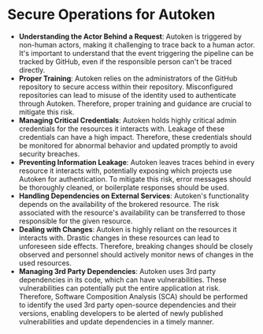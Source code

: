 # Secure Operations for Autoken

* **Understanding the Actor Behind a Request**: Autoken is triggered by non-human actors, making it challenging to trace back to a human actor. It's important to understand that the event triggering the pipeline can be tracked by GitHub, even if the responsible person can't be traced directly.
* **Proper Training**: Autoken relies on the administrators of the GitHub repository to secure access within their repository. Misconfigured repositories can lead to misuse of the identity used to authenticate through Autoken. Therefore, proper training and guidance are crucial to mitigate this risk.
* **Managing Critical Credentials**: Autoken holds highly critical admin credentials for the resources it interacts with. Leakage of these credentials can have a high impact. Therefore, these credentials should be monitored for abnormal behavior and updated promptly to avoid security breaches.
* **Preventing Information Leakage**: Autoken leaves traces behind in every resource it interacts with, potentially exposing which projects use Autoken for authentication. To mitigate this risk, error messages should be thoroughly cleaned, or boilerplate responses should be used.
* **Handling Dependencies on External Services**: Autoken's functionality depends on the availability of the brokered resource. The risk associated with the resource's availability can be transferred to those responsible for the given resource.
* **Dealing with Changes**: Autoken is highly reliant on the resources it interacts with. Drastic changes in these resources can lead to unforeseen side effects. Therefore, breaking changes should be closely observed and personnel should actively monitor news of changes in the used resources.
* **Managing 3rd Party Dependencies**: Autoken uses 3rd party dependencies in its code, which can have vulnerabilities. These vulnerabilities can potentially put the entire application at risk. Therefore, Software Composition Analysis (SCA) should be performed to identify the used 3rd party open-source dependencies and their versions, enabling developers to be alerted of newly published vulnerabilities and update dependencies in a timely manner.
